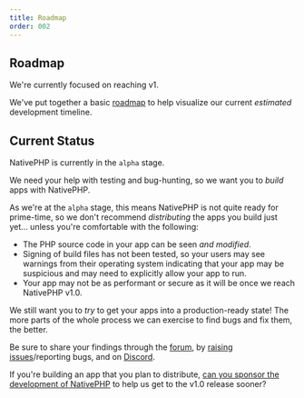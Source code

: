 ```yaml
---
title: Roadmap
order: 002
---
```


## Roadmap
We're currently focused on reaching v1.

We've put together a basic [roadmap](https://github.com/orgs/NativePHP/projects/2/views/1) to help visualize our
current _estimated_ development timeline.

## Current Status
NativePHP is currently in the `alpha` stage.

We need your help with testing and bug-hunting, so we want you to _build_ apps with NativePHP.

As we're at the `alpha` stage, this means NativePHP is not quite ready for prime-time, so we don't recommend
_distributing_ the apps you build just yet... unless you're comfortable with the following:

- The PHP source code in your app can be seen _and modified_.
- Signing of build files has not been tested, so your users may see warnings from their operating system indicating that
    your app may be suspicious and may need to explicitly allow your app to run.
- Your app may not be as performant or secure as it will be once we reach NativePHP v1.0.

We still want you to _try_ to get your apps into a production-ready state! The more parts of the whole process we can
exercise to find bugs and fix them, the better.

Be sure to share your findings through the [forum](https://github.com/orgs/nativephp/discussions), by
[raising issues](https://github.com/nativephp/laravel/issues/new/choose)/reporting bugs, and on
[Discord](https://discord.gg/X62tWNStZK).

If you're building an app that you plan to distribute,
[can you sponsor the development of NativePHP](https://github.com/nativephp/laravel?sponsor=1) to help us get to the
v1.0 release sooner?
